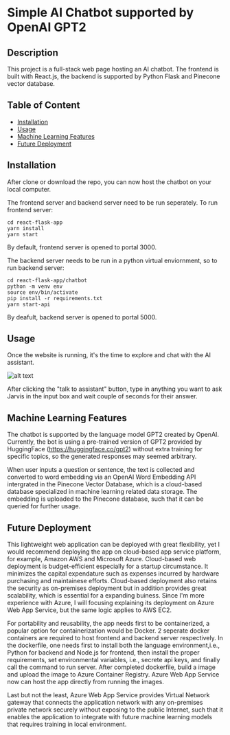 # Simple AI Chatbot supported by OpenAI GPT2

## Description
This project is a full-stack web page hosting an AI chatbot. The frontend is built with React.js, the backend is supported by Python Flask and Pinecone vector database.


## Table of Content
- [Installation](#installation)
- [Usage](#usage)
- [Machine Learning Features](#mlfeatures)
- [Future Deployment](#deployment)

## Installation
After clone or download the repo, you can now host the chatbot on your local computer.

The frontend server and backend server need to be run seperately.
To run frontend server:
```
cd react-flask-app
yarn install
yarn start
```
By default, frontend server is opened to portal 3000.

The backend server needs to be run in a python virtual enviornment, so to run backend server:
```
cd react-flask-app/chatbot
python -m venv env
source env/bin/activate
pip install -r requirements.txt
yarn start-api
```
By deafult, backend server is opened to portal 5000.

## Usage
Once the website is running, it's the time to explore and chat with the AI assistant. 
    
![alt text](relative%20assets/usage.png?raw=true "Screenshot")
    
After clicking the "talk to assistant" button, type in anything you want to ask Jarvis in the input box and wait couple of seconds for their answer.

## Machine Learning Features
The chatbot is supported by the language model GPT2 created by OpenAI. Currently, the bot is using a pre-trained version of GPT2 provided by HuggingFace (https://huggingface.co/gpt2) without extra training for specific topics, so the generated responses may seemed arbitrary.  

When user inputs a question or sentence, the text is collected and converted to word embedding via an OpenAI Word Embedding API intergrated in the Pinecone Vector Database, which is a cloud-based database specialized in machine learning related data storage. The embedding is uploaded to the Pinecone database, such that it can be queried for further usage.

## Future Deployment
This lightweight web application can be deployed with great flexibility, yet I would recommend deploying the app on cloud-based app service platform, for example, Amazon AWS and Microsoft Azure. Cloud-based web deployment is budget-efficient especially for a startup circumstance. It minimizes the capital expendature such as expenses incurred by hardware purchasing and maintainese efforts. Cloud-based deployment also retains the security as on-premises deployment but in addition provides great scalability, which is essential for a expanding buiness. Since I'm more experience with Azure, I will focusing explaining its deployment on Azure Web App Service, but the same logic applies to AWS EC2.

For portability and reusability, the app needs first to be containerized, a popular option for containerization would be Docker. 2 seperate docker containers are required to host frontend and backend server respectively. In the dockerfile, one needs first to install both the language environment,i.e., Python for backend and Node.js for frontend, then install the proper requirements, set environmental variables, i.e., secrete api keys, and finally call the command to run server. After completed dockerfile, build a image and upload the image to Azure Container Registry. Azure Web App Service now can host the app directly from running the images.

Last but not the least, Azure Web App Service provides Virtual Network gateway that connects the application network with any on-premises private network securely without exposing to the public Internet, such that it enables the application to integrate with future machine learning models that requires training in local environment.
